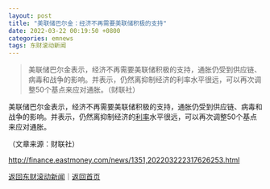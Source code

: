 ```yaml
---
layout: post
title: "美联储巴尔金：经济不再需要美联储积极的支持"
date: 2022-03-22 00:19:50 +0800
categories: emnews
tags: 东财滚动新闻
---
```

> 美联储巴尔金表示，经济不再需要美联储积极的支持，通胀仍受到供应链、病毒和战争的影响。并表示，仍然离抑制经济的利率水平很远，可以再次调整50个基点来应对通胀。（财联社）

<p>美联储巴尔金表示，经济不再需要美联储积极的支持，通胀仍受到供应链、病毒和战争的影响。并表示，仍然离抑制经济的<span id="Info.344"><a href="http://data.eastmoney.com/cjsj/yhll.html" class="infokey">利率</a></span>水平很远，可以再次调整50个基点来应对通胀。</p><p class="em_media">（文章来源：财联社）</p>

<http://finance.eastmoney.com/news/1351,202203222317626253.html>

[返回东财滚动新闻](//finews.withounder.com/emnews/)｜[返回首页](//finews.withounder.com/)